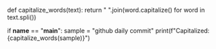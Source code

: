 def capitalize_words(text):
    return " ".join(word.capitalize() for word in text.spli())

if __name__ == "__main__":
    sample = "github daily commit"
    print(f"Capitalized: {capitalize_words(sample)}")
